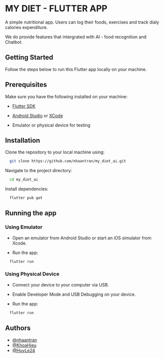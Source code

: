 
# MY DIET - FLUTTER APP

A simple nutritional app. Users can log their foods, exercises and track dialy calories expenditure.

We do provide features that intergrated with AI - food recognition and Chatbot.



## Getting Started
Follow the steps below to run this Flutter app locally on your machine.

## Prerequisites
Make sure you have the following installed on your machine:

- [Flutter SDK](https://docs.flutter.dev/get-started/install?gclid=Cj0KCQiAv8SsBhC7ARIsALIkVT0iD4Nyd4sckShAvbZuGH4gO7m8le7O_nhj2XtS0nOCgos_tpVtdfEaAkmnEALw_wcB&gclsrc=aw.ds)

- [Android Studio](https://developer.android.com/studio?gclid=Cj0KCQiAv8SsBhC7ARIsALIkVT3ZrN391RXyJ-bsps3QAMA4zjtx55ws1qNz0UE0HXJd730Y5KkPmGIaAnR2EALw_wcB&gclsrc=aw.ds) or [XCode](https://developer.apple.com/xcode/resources/)

- Emulator or physical device for testing
## Installation

Clone the repository to your local machine using:

```bash
  git clone https://github.com/nhaantran/my_diet_ai.git
```
Navigate to the project directory:

```bash
  cd my_diet_ai
```
Install dependencies:

```bash
  flutter pub get
```

## Running the app

### Using Emulator
- Open an emulator from Android Studio or start an iOS simulator from Xcode.

- Run the app: 

```bash
  flutter run
```

### Using Physical Device
- Connect your device to your computer via USB.

- Enable Developer Mode and USB Debugging on your device.

- Run the app:
```bash
  flutter run
```

## Authors

- [@nhaantran](https://github.com/nhaantran)
- [@KhoaHieu](https://github.com/KhoaHieu)
- [@HuyLe24](https://github.com/Huyle24)